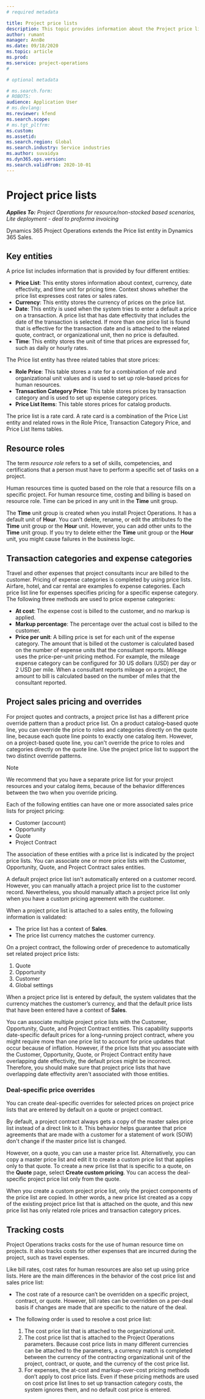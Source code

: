 ```yaml
---
# required metadata

title: Project price lists
description: This topic provides information about the Project price list entity.
author: rumant
manager: AnnBe
ms.date: 09/18/2020
ms.topic: article
ms.prod: 
ms.service: project-operations
#

# optional metadata

# ms.search.form: 
# ROBOTS: 
audience: Application User
# ms.devlang: 
ms.reviewer: kfend
ms.search.scope: 
# ms.tgt_pltfrm: 
ms.custom: 
ms.assetid: 
ms.search.region: Global
ms.search.industry: Service industries
ms.author: suvaidya
ms.dyn365.ops.version: 
ms.search.validFrom: 2020-10-01
---
```


# Project price lists

_**Applies To:** Project Operations for resource/non-stocked based scenarios, Lite deployment - deal to proforma invoicing_

Dynamics 365 Project Operations extends the Price list entity in Dynamics 365 Sales. 

## Key entities

A price list includes information that is provided by four different entities:

- **Price List**: This entity stores information about context, currency, date effectivity, and time unit for pricing time. Context shows whether the price list expresses cost rates or sales rates. 
- **Currency**:  This entity stores the currency of prices on the price list. 
- **Date**: This entity is used when the system tries to enter a default a price on a transaction. A price list that has date effectivity that includes the date of the transaction is selected. If  more than one price list is found that is effective for the transaction date and is attached to the related quote, contract, or organizational unit, then no price is defaulted. 
- **Time**: This entity stores the unit of time that prices are expressed for, such as daily or hourly rates. 

The Price list entity has three related tables that store prices:

  - **Role Price**: This table stores a rate for a combination of role and organizational unit values and is used to set up role-based prices for human resources.
  - **Transaction Category Price**: This table stores prices by transaction category and is used to set up expense category prices.
  - **Price List Items**: This table stores prices for catalog products.
 
The price list is a rate card. A rate card is a combination of the Price List entity and related rows in the Role Price, Transaction Category Price, and Price List Items tables.

## Resource roles

The term *resource role* refers to a set of skills, competencies, and certifications that a person must have to perform a specific set of tasks on a project.

Human resources time is quoted based on the role that a resource fills on a specific project. For human resource time, costing and billing is based on resource role. Time can be priced in any unit in the **Time** unit group.

The **Time** unit group is created when you install Project Operations. It has a default unit of **Hour**. You can't delete, rename, or edit the attributes fo the **Time** unit group or the **Hour** unit. However, you can add other units to the **Time** unit group. If you try to delete either the **Time** unit group or the **Hour** unit, you might cause failures in the business logic.
 
## Transaction categories and expense categories

Travel and other expenses that project consultants incur are billed to the customer. Pricing of expense categories is completed by using price lists. Airfare, hotel, and car rental are examples fo expense categories. Each price list line for expenses specifies pricing for a specific expense category. The following three methods are used to price expense categories:

- **At cost**: The expense cost is billed to the customer, and no markup is applied.
- **Markup percentage**: The percentage over the actual cost is billed to the customer. 
- **Price per unit**: A billing price is set for each unit of the expense category. The amount that is billed ot the customer is calculated based on the number of expense units that the consultant reports. Mileage uses the price-per-unit pricing method. For example, the mileage expense category can be configured for 30 US dollars (USD) per day or 2 USD per mile. When a consultant reports mileage on a project, the amount to bill is calculated based on the number of miles that the consultant reported.
 
## Project sales pricing and overrides

For project quotes and contracts, a project price list has a different price override pattern than a product price list. On a product catalog–based quote line, you can override the price to roles and categories directly on the quote line, because each quote line points to exactly one catalog item. However, on a project-based quote line, you can't override the price to roles and categories directly on the quote line. Use the project price list to support the two distinct override patterns.

> [!NOTE]
> We recommend that you have a separate price list for your project resources and your catalog items, because of the behavior differences between the two when you override pricing.

Each of the following entities can have one or more associated sales price lists for project pricing:

- Customer (account) 
- Opportunity 
- Quote 
- Project Contract

The association of these entities with a price list is indicated by the project price lists. You can associate one or more price lists with the Customer, Opportunity, Quote, and Project Contract sales entities.

A default project price list isn't automatically entered on a customer record. However, you can manually attach a project price list to the customer record. Nevertheless, you should manually attach a project price list only when you have a custom pricing agreement with the customer. 

When a project price list is attached to a sales entity, the following information is validated:

- The price list has a context of **Sales**. 
- The price list currency matches the customer currency. 

On a project contract, the following order of precedence to automatically set related project price lists:

1. Quote
2. Opportunity
3. Customer 
4. Global settings 

When a project price list is entered by default, the system validates that the currency matches the customer’s currency, and that the default price lists that have been entered have a context of **Sales**.

You can associate multiple project price lists with the Customer, Opportunity, Quote, and Project Contract entities. This capability supports date-specific default prices for a long-running project contract, where you might require more than one price list to account for price updates that occur because of inflation. However, if the price lists that you associate with the Customer, Opportunity, Quote, or Project Contract entity have overlapping date effectivity, the default prices might be incorrect. Therefore, you should make sure that project price lists that have overlapping date effectivity aren't associated with those entities.

### Deal-specific price overrides

You can create deal-specific overrides for selected prices on project price lists that are entered by default on a quote or project contract.

By default, a project contract always gets a copy of the master sales price list instead of a direct link to it. This behavior helps guarantee that price agreements that are made with a customer for a statement of work (SOW) don't change if the master price list is changed.

However, on a quote, you can use a master price list. Alternatively, you can copy a master price list and edit it to create a custom price list that applies only to that quote. To create a new price list that is specific to a quote, on the **Quote** page, select **Create custom pricing**. You can access the deal-specific project price list only from the quote. 

When you create a custom project price list, only the project components of the price list are copied. In other words, a new price list created as a copy of the existing project price list that is attached on the quote, and this new price list has only related role prices and transaction category prices.
  
## Tracking costs

Project Operations tracks costs for the use of human resource time on projects. It also tracks costs for other expenses that are incurred during the project, such as travel expenses.

Like bill rates, cost rates for human resources are also set up using price lists. Here are the main differences in the behavior of the cost price list and sales price list:

- The cost rate of a resource can’t be overridden on a specific project, contract, or quote. However, bill rates can be overridden on a per-deal basis if changes are made that are specific to the nature of the deal. 

- The following order is used to resolve a cost price list:

    1. The cost price list that is attached to the organizational unit.
    2. The cost price list that is attached to the Project Operations parameters. Because cost price lists in many different currencies can be attached to the parameters, a currency match is completed between the currency of the contracting organizational unit of the project, contract, or quote, and the currency of the cost price list.
    3. For expenses, the at-cost and markup-over-cost pricing methods don’t apply to cost price lists. Even if these pricing methods are used on cost price list lines to set up transaction category costs, the system ignores them, and no default cost price is entered.
